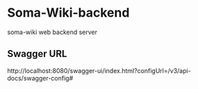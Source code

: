 # Soma-Wiki-backend

soma-wiki web backend server

## Swagger URL
http://localhost:8080/swagger-ui/index.html?configUrl=/v3/api-docs/swagger-config#